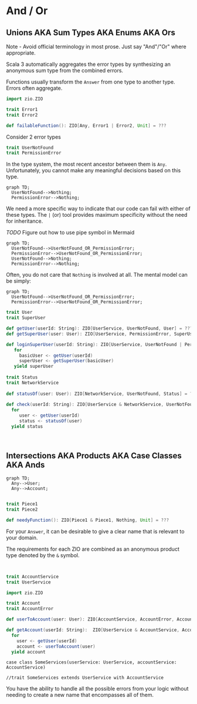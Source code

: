 # And / Or

<script src="https://cdn.jsdelivr.net/npm/mermaid/dist/mermaid.min.js"></script>
<script>
    mermaid.initialize({ startOnLoad: true });
</script>


## Unions AKA Sum Types AKA Enums AKA Ors

Note - Avoid official terminology in most prose. Just say "And"/"Or" where appropriate.

Scala 3 automatically aggregates the error types by synthesizing an anonymous sum type from the combined errors.

Functions usually transform the `Answer` from one type to another type.  Errors often aggregate.


```scala mdoc
import zio.ZIO

trait Error1
trait Error2

def failableFunction(): ZIO[Any, Error1 | Error2, Unit] = ???
```
Consider 2 error types

```scala mdoc
trait UserNotFound
trait PermissionError
```

In the type system, the most recent ancestor between them is `Any`.  
Unfortunately, you cannot make any meaningful decisions based on this type.

```mermaid
graph TD;
  UserNotFound-->Nothing;
  PermissionError-->Nothing;
```

We need a more specific way to indicate that our code can fail with either of these types.
The `|` (or) tool provides maximum specificity without the need for inheritance.

*TODO* Figure out how to use pipe symbol in Mermaid

```mermaid
graph TD;
  UserNotFound-->UserNotFound_OR_PermissionError;
  PermissionError-->UserNotFound_OR_PermissionError;
  UserNotFound-->Nothing;
  PermissionError-->Nothing;
```

Often, you do not care that `Nothing` is involved at all.
The mental model can be simply:

```mermaid
graph TD;
  UserNotFound-->UserNotFound_OR_PermissionError;
  PermissionError-->UserNotFound_OR_PermissionError;
```

```scala mdoc
trait User
trait SuperUser

def getUser(userId: String): ZIO[UserService, UserNotFound, User] = ???
def getSuperUser(user: User): ZIO[UserService, PermissionError, SuperUser] = ???

def loginSuperUser(userId: String): ZIO[UserService, UserNotFound | PermissionError, SuperUser] =
   for
     basicUser <- getUser(userId)
     superUser <- getSuperUser(basicUser)
   yield superUser
   
trait Status
trait NetworkService
   
def statusOf(user: User): ZIO[NetworkService, UserNotFound, Status] = ???
   
def check(userId: String): ZIO[UserService & NetworkService, UserNotFound, Status] =
  for
     user <- getUser(userId)
     status <- statusOf(user)
  yield status
     
    
```


## Intersections AKA Products AKA Case Classes AKA Ands

```mermaid
graph TD;
  Any-->User;
  Any-->Account;
   
```

```scala mdoc
trait Piece1
trait Piece2

def needyFunction(): ZIO[Piece1 & Piece1, Nothing, Unit] = ???
```

For your `Answer`, it can be desirable to give a clear name that is relevant to your domain.

The requirements for each ZIO are combined as an anonymous product type denoted by the `&` symbol.

```scala mdoc
     
```

```scala mdoc
trait AccountService
trait UserService
```

```scala mdoc
import zio.ZIO

trait Account
trait AccountError

def userToAccount(user: User): ZIO[AccountService, AccountError, Account] = ???

def getAccount(userId: String):  ZIO[UserService & AccountService, AccountError | UserNotFound, Account] =
  for
    user <- getUser(userId)
    account <- userToAccount(user)
  yield account
```

```
case class SomeServices(userService: UserService, accountService: AccountService)

//trait SomeServices extends UserService with AccountService
```

You have the ability to handle all the possible errors from your logic without needing to create a new name that encompasses all of them.

